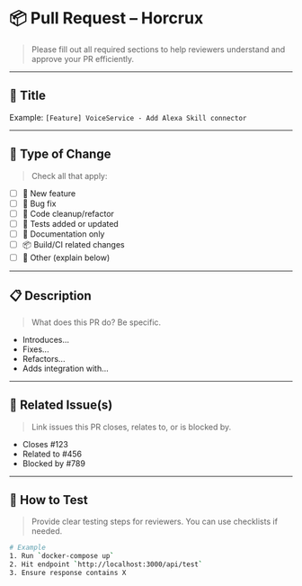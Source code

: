 # 📦 Pull Request – Horcrux

> Please fill out all required sections to help reviewers understand and approve your PR efficiently.

---

## 🔖 Title
<!-- Write a concise PR title in the form: [Type] Module/Component - Action -->
Example: `[Feature] VoiceService - Add Alexa Skill connector`

---

## 🧩 Type of Change

> Check all that apply:

- [ ] 🚀 New feature
- [ ] 🐛 Bug fix
- [ ] 🧹 Code cleanup/refactor
- [ ] 🧪 Tests added or updated
- [ ] 📝 Documentation only
- [ ] 📦 Build/CI related changes
- [ ] 🔄 Other (explain below)

---

## 📋 Description

> What does this PR do? Be specific.

- Introduces...
- Fixes...
- Refactors...
- Adds integration with...

---

## 📎 Related Issue(s)

> Link issues this PR closes, relates to, or is blocked by.

- Closes #123
- Related to #456
- Blocked by #789

---

## 🧪 How to Test

> Provide clear testing steps for reviewers. You can use checklists if needed.

```bash
# Example
1. Run `docker-compose up`
2. Hit endpoint `http://localhost:3000/api/test`
3. Ensure response contains X

